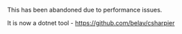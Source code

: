 This has been abandoned due to performance issues.

It is now a dotnet tool - https://github.com/belav/csharpier
